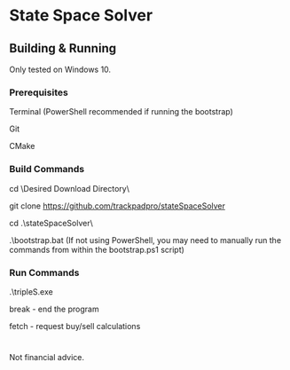 # State Space Solver

## Building & Running

Only tested on Windows 10.

### Prerequisites

Terminal (PowerShell recommended if running the bootstrap)

Git

CMake

### Build Commands

cd \Desired Download Directory\

git clone https://github.com/trackpadpro/stateSpaceSolver

cd .\stateSpaceSolver\

.\bootstrap.bat (If not using PowerShell, you may need to manually run the commands from within the bootstrap.ps1 script)

### Run Commands

.\tripleS.exe

break - end the program

fetch - request buy/sell calculations

#
Not financial advice.
